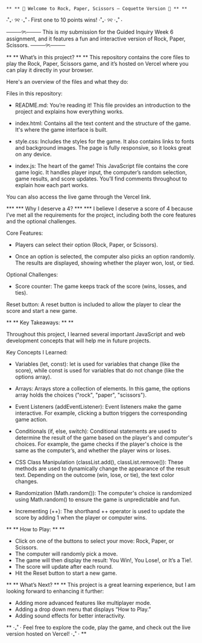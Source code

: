	** ** 🎀 Welcome to Rock, Paper, Scissors – Coquette Version 🎀 ** **

⋅˚₊‧ ୨୧ ‧₊˚ ⋅ First one to 10 points wins! ⋅˚₊‧ ୨୧ ‧₊˚ ⋅

────୨ৎ──── This is my submission for the Guided Inquiry Week 6 assignment, and it features a fun and interactive version of Rock, Paper, Scissors. ────୨ৎ────

** ** What’s in this project? ** **
This repository contains the core files to play the Rock, Paper, Scissors game, and it’s hosted on Vercel where you can play it directly in your browser. 

Here's an overview of the files and what they do:

Files in this repository:
- README.md: You’re reading it! This file provides an introduction to the project and explains how everything works.

- index.html: Contains all the text content and the structure of the game. It's where the game interface is built.

- style.css: Includes the styles for the game. It also contains links to fonts and background images. The page is fully responsive, so it looks great on any device.

- index.js: The heart of the game! This JavaScript file contains the core game logic. It handles player input, the computer’s random selection, game results, and score updates. You’ll find comments throughout to explain how each part works.


You can also access the live game through the Vercel link.


*** *** Why I deserve a 4? *** ***
I believe I deserve a score of 4 because I’ve met all the requirements for the project, including both the core features and the optional challenges.

Core Features:
- Players can select their option (Rock, Paper, or Scissors).

- Once an option is selected, the computer also picks an option randomly. The results are displayed, showing whether the player won, lost, or tied.

Optional Challenges:
- Score counter: The game keeps track of the score (wins, losses, and ties).

Reset button: A reset button is included to allow the player to clear the score and start a new game.


** ** Key Takeaways: ** **

Throughout this project, I learned several important JavaScript and web development concepts that will help me in future projects.

Key Concepts I Learned:
- Variables (let, const):
let is used for variables that change (like the score), while const is used for variables that do not change (like the options array).

- Arrays:
Arrays store a collection of elements. In this game, the options array holds the choices ("rock", "paper", "scissors").

- Event Listeners (addEventListener):
Event listeners make the game interactive. For example, clicking a button triggers the corresponding game action.

- Conditionals (if, else, switch):
Conditional statements are used to determine the result of the game based on the player's and computer's choices. For example, the game checks if the player's choice is the same as the computer’s, and whether the player wins or loses.

- CSS Class Manipulation (classList.add(), classList.remove()):
These methods are used to dynamically change the appearance of the result text. Depending on the outcome (win, lose, or tie), the text color changes.

- Randomization (Math.random()):
The computer's choice is randomized using Math.random() to ensure the game is unpredictable and fun.

- Incrementing (++):
The shorthand ++ operator is used to update the score by adding 1 when the player or computer wins.



** ** How to Play: ** **
- Click on one of the buttons to select your move: Rock, Paper, or Scissors.
- The computer will randomly pick a move.
- The game will then display the result: You Win!, You Lose!, or It’s a Tie!.
- The score will update after each round.
- Hit the Reset button to start a new game.


** ** What’s Next? ** **
This project is a great learning experience, but I am looking forward to enhancing it further:
- Adding more advanced features like multiplayer mode.
- Adding a drop down menu that displays “How to Play.” 
- Adding sound effects for better interactivity.


** ‧₊˚ ⋅ Feel free to explore the code, play the game, and check out the live version hosted on Vercel! ‧₊˚ ⋅ **
